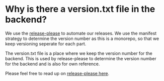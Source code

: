 # Why is there a version.txt file in the backend?

We use the [release-please](https://github.com/googleapis/release-please) to automate our releases. We use the manifest strategy to determine the version number as this is a monorepo, so that we keep versioning seperate for each part.

The version.txt file is a place where we keep the version number for the backend. This is used by release-please to determine the version number for the backend and is also for own reference.

Please feel free to read up on [release-please here](https://github.com/googleapis/release-please).